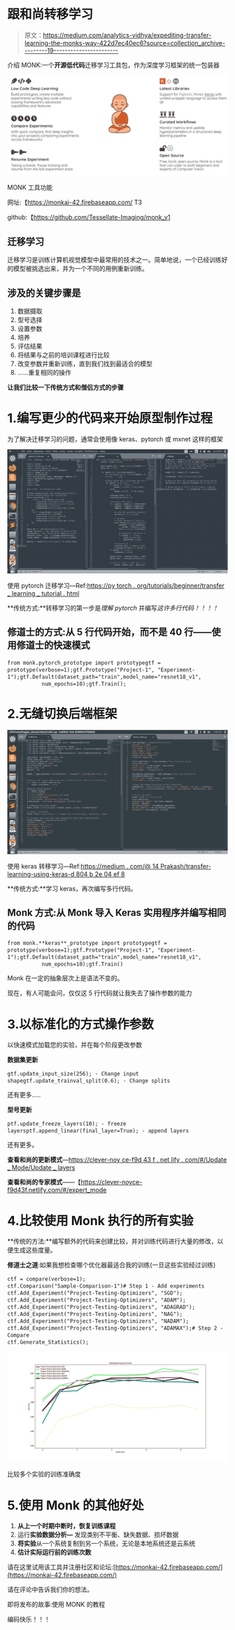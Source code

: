 # 跟和尚转移学习

> 原文：<https://medium.com/analytics-vidhya/expediting-transfer-learning-the-monks-way-422d7ec40ec6?source=collection_archive---------19----------------------->

介绍 MONK:一个**开源低代码**迁移学习工具包，作为深度学习框架的统一包装器

![](img/a178c529db10eb9a1b4e5c7c9c622577.png)

MONK 工具功能

网址:【https://monkai-42.firebaseapp.com/ T3

github:【https://github.com/Tessellate-Imaging/monk_v1 

## 迁移学习

迁移学习是训练计算机视觉模型中最常用的技术之一。简单地说，一个已经训练好的模型被挑选出来，并为一个不同的用例重新训练。

## 涉及的关键步骤是

1.  数据摄取
2.  型号选择
3.  设置参数
4.  培养
5.  评估结果
6.  将结果与之前的培训课程进行比较
7.  改变参数并重新训练，直到我们找到最适合的模型
8.  ……重复相同的操作

**让我们比较一下传统方式和僧侣方式的步骤**

# 1.编写更少的代码来开始原型制作过程

为了解决迁移学习的问题，通常会使用像 keras、pytorch 或 mxnet 这样的框架

![](img/de3d62bcb24c206b0d1e34c98bcff4ca.png)

使用 pytorch 迁移学习—Ref:[https://py torch . org/tutorials/beginner/transfer _ learning _ tutorial . html](https://pytorch.org/tutorials/beginner/transfer_learning_tutorial.html)

**传统方式:**转移学习的第一步是*理解 pytorch* 并编写*这许多行代码！！！！*

## 修道士的方式:从 5 行代码开始，而不是 40 行——使用修道士的快速模式

```
from monk.pytorch_prototype import prototypegtf = prototype(verbose=1);gtf.Prototype("Project-1", "Experiment-1");gtf.Default(dataset_path="train",model_name="resnet18_v1",
           num_epochs=10);gtf.Train();
```

# 2.无缝切换后端框架

![](img/794e9180f3e99aab1039bb6b0b10cc7b.png)

使用 keras 转移学习—Ref:[https://medium . com/@ 14 Prakash/transfer-learning-using-keras-d 804 b 2e 04 ef 8](/@14prakash/transfer-learning-using-keras-d804b2e04ef8)

**传统方式:**学习 keras，再次编写多行代码。

## Monk 方式:从 Monk 导入 Keras 实用程序并编写相同的代码

```
from monk.**keras**_prototype import prototypegtf = prototype(verbose=1);gtf.Prototype("Project-1", "Experiment-1");gtf.Default(dataset_path="train",model_name="resnet18_v1",
           num_epochs=10);gtf.Train()
```

Monk 在一定的抽象层次上是语法不变的。

现在，有人可能会问，仅仅这 5 行代码就让我失去了操作参数的能力

# 3.以标准化的方式操作参数

以快速模式加载您的实验，并在每个阶段更改参数

**数据集更新**

```
gtf.update_input_size(256); - Change input shapegtf.update_trainval_split(0.6); - Change splits
```

还有更多…..

**型号更新**

```
ptf.update_freeze_layers(10); - freeze layersptf.append_linear(final_layer=True); - append layers
```

还有更多。

**查看和尚的更新模式**—[https://clever-noy ce-f9d 43 f . net lify . com/#/Update _ Mode/Update _ layers](https://clever-noyce-f9d43f.netlify.com/#/update_mode/update_dataset)

**查看和尚的专家模式**——【https://clever-noyce-f9d43f.netlify.com/#/expert_mode 

# 4.比较使用 Monk 执行的所有实验

**传统的方法:**编写额外的代码来创建比较，并对训练代码进行大量的修改，以便生成这些度量。

**修道士之道**:如果我想检查哪个优化器最适合我的训练(一旦这些实验经过训练)

```
ctf = compare(verbose=1);
ctf.Comparison("Sample-Comparison-1")# Step 1 - Add experiments
ctf.Add_Experiment("Project-Testing-Optimizers", "SGD");
ctf.Add_Experiment("Project-Testing-Optimizers", "ADAM");
ctf.Add_Experiment("Project-Testing-Optimizers", "ADAGRAD");
ctf.Add_Experiment("Project-Testing-Optimizers", "NAG");
ctf.Add_Experiment("Project-Testing-Optimizers", "NADAM");
ctf.Add_Experiment("Project-Testing-Optimizers", "ADAMAX");# Step 2 - Compare
ctf.Generate_Statistics();
```

![](img/d54d1bdb5f38d02ddaaf5a712b4db501.png)

比较多个实验的训练准确度

# 5.使用 Monk 的其他好处

1.  **从上一个时期中断时，恢复训练课程**
2.  运行**实验数据分析—** 发现类别不平衡、缺失数据、损坏数据
3.  **将实验**从一个系统复制到另一个系统，无论是本地系统还是云系统
4.  **估计实际运行前的训练次数**

请在这里试用该工具并注册社区和论坛:[https://monkai-42.firebaseapp.com/](https://monkai-42.firebaseapp.com/)

请在评论中告诉我们你的想法。

即将发布的故事:使用 MONK 的教程

编码快乐！！！